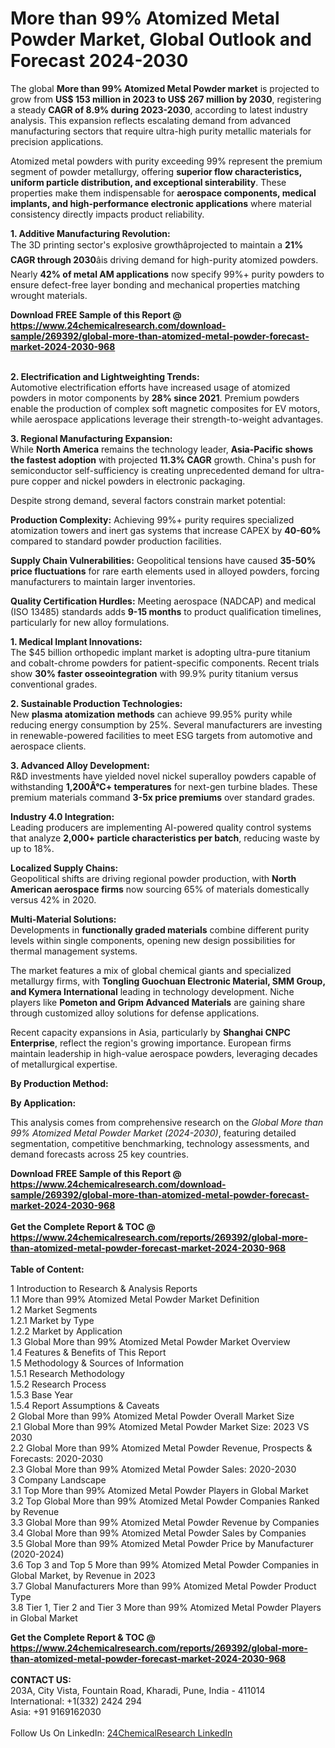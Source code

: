 <h1>More than 99% Atomized Metal Powder Market, Global Outlook and Forecast 2024-2030</h1><p>The global <strong>More than 99% Atomized Metal Powder market</strong> is projected to grow from <strong>US$ 153 million in 2023 to US$ 267 million by 2030</strong>, registering a steady <strong>CAGR of 8.9% during 2023-2030</strong>, according to latest industry analysis. This expansion reflects escalating demand from advanced manufacturing sectors that require ultra-high purity metallic materials for precision applications.</p><p>Atomized metal powders with purity exceeding 99% represent the premium segment of powder metallurgy, offering <strong>superior flow characteristics, uniform particle distribution, and exceptional sinterability</strong>. These properties make them indispensable for <strong>aerospace components, medical implants, and high-performance electronic applications</strong> where material consistency directly impacts product reliability.</p><p><strong>1. Additive Manufacturing Revolution:</strong><br>
The 3D printing sector's explosive growthâprojected to maintain a <strong>21% CAGR through 2030</strong>âis driving demand for high-purity atomized powders. Nearly <strong>42% of metal AM applications</strong> now specify 99%+ purity powders to ensure defect-free layer bonding and mechanical properties matching wrought materials.</p><div><b>Download FREE Sample of this Report @ 
            <a href="https://www.24chemicalresearch.com/download-sample/269392/global-more-than-atomized-metal-powder-forecast-market-2024-2030-968">
            https://www.24chemicalresearch.com/download-sample/269392/global-more-than-atomized-metal-powder-forecast-market-2024-2030-968</a></b></div><br><p><strong>2. Electrification and Lightweighting Trends:</strong><br>
Automotive electrification efforts have increased usage of atomized powders in motor components by <strong>28% since 2021</strong>. Premium powders enable the production of complex soft magnetic composites for EV motors, while aerospace applications leverage their strength-to-weight advantages.</p><p><strong>3. Regional Manufacturing Expansion:</strong><br>
While <strong>North America</strong> remains the technology leader, <strong>Asia-Pacific shows the fastest adoption</strong> with projected <strong>11.3% CAGR</strong> growth. China's push for semiconductor self-sufficiency is creating unprecedented demand for ultra-pure copper and nickel powders in electronic packaging.</p><p>Despite strong demand, several factors constrain market potential:</p><p><strong>Production Complexity:</strong> Achieving 99%+ purity requires specialized atomization towers and inert gas systems that increase CAPEX by <strong>40-60%</strong> compared to standard powder production facilities.</p><p><strong>Supply Chain Vulnerabilities:</strong> Geopolitical tensions have caused <strong>35-50% price fluctuations</strong> for rare earth elements used in alloyed powders, forcing manufacturers to maintain larger inventories.</p><p><strong>Quality Certification Hurdles:</strong> Meeting aerospace (NADCAP) and medical (ISO 13485) standards adds <strong>9-15 months</strong> to product qualification timelines, particularly for new alloy formulations.</p><p><strong>1. Medical Implant Innovations:</strong><br>
The $45 billion orthopedic implant market is adopting ultra-pure titanium and cobalt-chrome powders for patient-specific components. Recent trials show <strong>30% faster osseointegration</strong> with 99.9% purity titanium versus conventional grades.</p><p><strong>2. Sustainable Production Technologies:</strong><br>
New <strong>plasma atomization methods</strong> can achieve 99.95% purity while reducing energy consumption by 25%. Several manufacturers are investing in renewable-powered facilities to meet ESG targets from automotive and aerospace clients.</p><p><strong>3. Advanced Alloy Development:</strong><br>
R&amp;D investments have yielded novel nickel superalloy powders capable of withstanding <strong>1,200Â°C+ temperatures</strong> for next-gen turbine blades. These premium materials command <strong>3-5x price premiums</strong> over standard grades.</p><p><strong>Industry 4.0 Integration:</strong><br>
	Leading producers are implementing AI-powered quality control systems that analyze <strong>2,000+ particle characteristics per batch</strong>, reducing waste by up to 18%.</p><p><strong>Localized Supply Chains:</strong><br>
	Geopolitical shifts are driving regional powder production, with <strong>North American aerospace firms</strong> now sourcing 65% of materials domestically versus 42% in 2020.</p><p><strong>Multi-Material Solutions:</strong><br>
	Developments in <strong>functionally graded materials</strong> combine different purity levels within single components, opening new design possibilities for thermal management systems.</p><p>The market features a mix of global chemical giants and specialized metallurgy firms, with <strong>Tongling Guochuan Electronic Material, SMM Group, and Kymera International</strong> leading in technology development. Niche players like <strong>Pometon and Gripm Advanced Materials</strong> are gaining share through customized alloy solutions for defense applications.</p><p>Recent capacity expansions in Asia, particularly by <strong>Shanghai CNPC Enterprise</strong>, reflect the region's growing importance. European firms maintain leadership in high-value aerospace powders, leveraging decades of metallurgical expertise.</p><p><strong>By Production Method:</strong></p><p><strong>By Application:</strong></p><p>This analysis comes from comprehensive research on the <em>Global More than 99% Atomized Metal Powder Market (2024-2030)</em>, featuring detailed segmentation, competitive benchmarking, technology assessments, and demand forecasts across 25 key countries.</p><div><b>Download FREE Sample of this Report @ 
            <a href="https://www.24chemicalresearch.com/download-sample/269392/global-more-than-atomized-metal-powder-forecast-market-2024-2030-968">
            https://www.24chemicalresearch.com/download-sample/269392/global-more-than-atomized-metal-powder-forecast-market-2024-2030-968</a></b></div><br><div><b>Get the Complete Report & TOC @ 
            <a href="https://www.24chemicalresearch.com/reports/269392/global-more-than-atomized-metal-powder-forecast-market-2024-2030-968">
            https://www.24chemicalresearch.com/reports/269392/global-more-than-atomized-metal-powder-forecast-market-2024-2030-968</a></b></div><br>
            <b>Table of Content:</b><p>1 Introduction to Research & Analysis Reports<br />
    1.1 More than 99% Atomized Metal Powder Market Definition<br />
    1.2 Market Segments<br />
        1.2.1 Market by Type<br />
        1.2.2 Market by Application<br />
    1.3 Global More than 99% Atomized Metal Powder Market Overview<br />
    1.4 Features & Benefits of This Report<br />
    1.5 Methodology & Sources of Information<br />
        1.5.1 Research Methodology<br />
        1.5.2 Research Process<br />
        1.5.3 Base Year<br />
        1.5.4 Report Assumptions & Caveats<br />
2 Global More than 99% Atomized Metal Powder Overall Market Size<br />
    2.1 Global More than 99% Atomized Metal Powder Market Size: 2023 VS 2030<br />
    2.2 Global More than 99% Atomized Metal Powder Revenue, Prospects & Forecasts: 2020-2030<br />
    2.3 Global More than 99% Atomized Metal Powder Sales: 2020-2030<br />
3 Company Landscape<br />
    3.1 Top More than 99% Atomized Metal Powder Players in Global Market<br />
    3.2 Top Global More than 99% Atomized Metal Powder Companies Ranked by Revenue<br />
    3.3 Global More than 99% Atomized Metal Powder Revenue by Companies<br />
    3.4 Global More than 99% Atomized Metal Powder Sales by Companies<br />
    3.5 Global More than 99% Atomized Metal Powder Price by Manufacturer (2020-2024)<br />
    3.6 Top 3 and Top 5 More than 99% Atomized Metal Powder Companies in Global Market, by Revenue in 2023<br />
    3.7 Global Manufacturers More than 99% Atomized Metal Powder Product Type<br />
    3.8 Tier 1, Tier 2 and Tier 3 More than 99% Atomized Metal Powder Players in Global Market<br />
    </p><div><b>Get the Complete Report & TOC @ 
            <a href="https://www.24chemicalresearch.com/reports/269392/global-more-than-atomized-metal-powder-forecast-market-2024-2030-968">
            https://www.24chemicalresearch.com/reports/269392/global-more-than-atomized-metal-powder-forecast-market-2024-2030-968</a></b></div><br><b>CONTACT US:</b><br>
            203A, City Vista, Fountain Road, Kharadi, Pune, India - 411014<br>
            International: +1(332) 2424 294<br>
            Asia: +91 9169162030 <br><br>
            Follow Us On LinkedIn: <a href="https://www.linkedin.com/company/24chemicalresearch/">24ChemicalResearch LinkedIn</a>